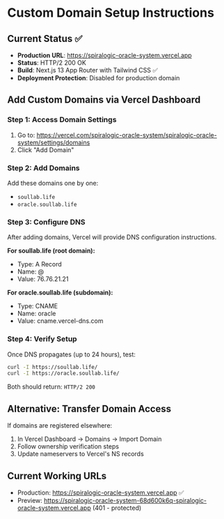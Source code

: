 # Custom Domain Setup Instructions

## Current Status ✅

- **Production URL**: https://spiralogic-oracle-system.vercel.app
- **Status**: HTTP/2 200 OK
- **Build**: Next.js 13 App Router with Tailwind CSS ✅
- **Deployment Protection**: Disabled for production domain

## Add Custom Domains via Vercel Dashboard

### Step 1: Access Domain Settings

1. Go to: https://vercel.com/spiralogic-oracle-system/spiralogic-oracle-system/settings/domains
2. Click "Add Domain"

### Step 2: Add Domains

Add these domains one by one:

- `soullab.life`
- `oracle.soullab.life`

### Step 3: Configure DNS

After adding domains, Vercel will provide DNS configuration instructions.

**For soullab.life (root domain):**

- Type: A Record
- Name: @
- Value: 76.76.21.21

**For oracle.soullab.life (subdomain):**

- Type: CNAME
- Name: oracle
- Value: cname.vercel-dns.com

### Step 4: Verify Setup

Once DNS propagates (up to 24 hours), test:

```bash
curl -I https://soullab.life/
curl -I https://oracle.soullab.life/
```

Both should return: `HTTP/2 200`

## Alternative: Transfer Domain Access

If domains are registered elsewhere:

1. In Vercel Dashboard → Domains → Import Domain
2. Follow ownership verification steps
3. Update nameservers to Vercel's NS records

## Current Working URLs

- Production: https://spiralogic-oracle-system.vercel.app ✅
- Preview: https://spiralogic-oracle-system-68d600k6q-spiralogic-oracle-system.vercel.app (401 - protected)
